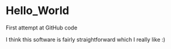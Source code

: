 # Hello_World
First attempt at GitHub code

I think this software is fairly straightforward which I really like :)
